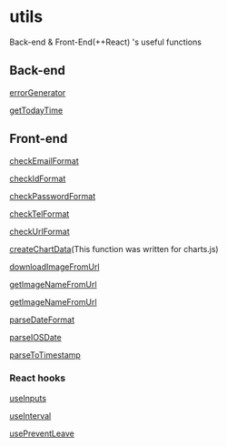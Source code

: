 # utils
Back-end & Front-End(++React) 's useful functions

## Back-end
[errorGenerator](https://github.com/cockyb/utils/blob/main/backend/errorGenerator.js)

[getTodayTime](https://github.com/cockyb/utils/blob/main/backend/getTodayTime.js)

## Front-end
[checkEmailFormat](https://github.com/cockyb/utils/blob/main/frontend/checkEmailFormat.js)

[checkIdFormat](https://github.com/cockyb/utils/blob/main/frontend/checkIdFormat.js)

[checkPasswordFormat](https://github.com/cockyb/utils/blob/main/frontend/checkPasswordFormat.js)

[checkTelFormat](https://github.com/cockyb/utils/blob/main/frontend/checkTelFormat.js)

[checkUrlFormat](https://github.com/cockyb/utils/blob/main/frontend/checkUrlFormat.js)

[createChartData](https://github.com/cockyb/utils/blob/main/frontend/createChartData.js)(This function was written for charts.js)

[downloadImageFromUrl](https://github.com/cockyb/utils/blob/main/frontend/downloadImageFromUrl.js)

[getImageNameFromUrl](https://github.com/cockyb/utils/blob/main/frontend/getImageNameFromUrl.js)

[getImageNameFromUrl](https://github.com/cockyb/utils/blob/main/frontend/getImageNameFromUrl.js)

[parseDateFormat](https://github.com/cockyb/utils/blob/main/frontend/parseDateFormat.js)

[parseIOSDate](https://github.com/cockyb/utils/blob/main/frontend/parseIOSDate.js)

[parseToTimestamp](https://github.com/cockyb/utils/blob/main/frontend/parseToTimestamp.js)


### React hooks
[useInputs](https://github.com/cockyb/utils/blob/main/frontend/react-hooks/useInputs.js)

[useInterval](https://github.com/cockyb/utils/blob/main/frontend/react-hooks/useInterval.js)

[usePreventLeave](https://github.com/cockyb/utils/blob/main/frontend/react-hooks/usePreventLeave.js)

